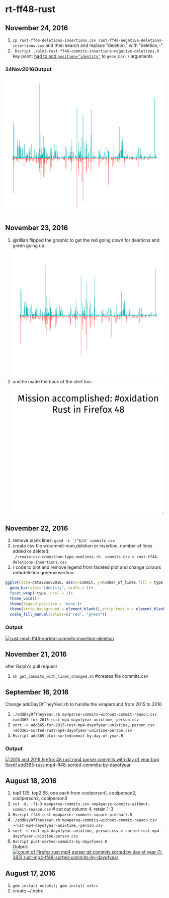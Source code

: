 # rt-ff48-rust

## November 24, 2016

1. ```cp rust-ff48-deletions-insertions.csv rust-ff48-negative-deletions-insertions.csv``` and then search and replace "deletion," with "deletion,-"
1. ``` Rscript ./plot-rust-ff48-commits-insertions-negative-deletions.R``` key point: [had to add ```position="identity"```](http://stackoverflow.com/questions/19481634/ggplot2-warning-stacking-not-well-defined-when-ymin-0) to ```geom_bar()``` arguments

### 24Nov2016Output

![negatives as red and upside down](https://github.com/rtanglao/rt-ff48-rust/blob/master/rust-mp4-ff48-sorted-commits-insertion-negative-deletion.png)

## November 23, 2016

1. @rillian flipped the graphic to get the red going down for deletions and green going up:<br />  ![](https://github.com/rtanglao/rt-ff48-rust/blob/master/front-rust-shirt_20161123a.png)
1. and he made the back of the shirt too:<br /> ![](https://github.com/rtanglao/rt-ff48-rust/blob/master/rust-shirt-back_20161123a.png)
## November 22, 2016

1. remove blank lines: ```gsed -i '/^$/d' commits.csv```
1. create csv file w/commit-num,deletion or insertion, number of lines added or deleted:<br />```./create-csv-commitnum-type-numlines.rb  commits.csv > rust-ff48-deletions-insertions.csv```
1. r code to plot and remove legend from faceted plot and change colours red=deletion green=insertion:
```R
ggplot(data=data22nov2016, aes(x=commit, y=number_of_lines,fill = type))+
  geom_bar(stat="identity", width = 1)+
  facet_wrap(~type, ncol = 1)+ 
  theme_void()+ 
  theme(legend.position = 'none')+
  theme(strip.background = element_blank(),strip.text.x = element_blank())+
  scale_fill_manual(values=c("red", "green"))
```

### Output

<a data-flickr-embed="true"  href="https://www.flickr.com/photos/roland/30822766050/in/dateposted-ff/" title="rust-mp4-ff48-sorted-commits-insertion-deletion"><img src="https://c3.staticflickr.com/6/5666/30822766050_cbe361868f_n.jpg" width="320" height="274" alt="rust-mp4-ff48-sorted-commits-insertion-deletion"></a><script async src="//embedr.flickr.com/assets/client-code.js" charset="utf-8"></script>

## November 21, 2016
after Ralph's pull request 

1. ```sh get_commits_with_lines_changed.sh``` #creates file commits.csv

## September 16, 2016
Change addDayOfTheyYear.rb  to handle the wraparound from 2015 to 2016

1. ```./addDayOfTheyYear.rb mp4parse-commits-without-commit-reason.csv >add365-for-2015-rust-mp4-dayofyear-unixtime,-person.csv```
1. ```sort -n add365-for-2015-rust-mp4-dayofyear-unixtime,-person.csv >add365-sorted-rust-mp4-dayofyear-unixtime-person.csv```
1. ```Rscript add365-plot-sortedcommit-by-day-of-year.R```

### Output

<a data-flickr-embed="true"  href="https://www.flickr.com/photos/roland/29645684091/in/dateposted-ff/" title="2015 and 2016 firefox 48 rust mp4 parser commits with day of year bug fixed! add365-rust-mp4-ff48-sorted-commits-by-dayofyear"><img src="https://c4.staticflickr.com/9/8080/29645684091_eb252c01bb_n.jpg" width="320" height="320" alt="2015 and 2016 firefox 48 rust mp4 parser commits with day of year bug fixed! add365-rust-mp4-ff48-sorted-commits-by-dayofyear"></a><script async src="//embedr.flickr.com/assets/client-code.js" charset="utf-8"></script>

## August 18, 2016
1. top1 125, top2 65, one each from coolperson1, coolperson2, coolperson2, coolperson3
1. ```cut -d, -f1-3 mp4parse-commits.csv >mp4parse-commits-without-commit-reason.csv``` # cut out column 4, retain 1-3
1. ```Rscript ff48-rust-mp4parser-commits-square-piechart.R```
1. ```./addDayOfTheyYear.rb mp4parse-commits-without-commit-reason.csv >rust-mp4-dayofyear-unixtime,-person.csv```
1. ```sort -n rust-mp4-dayofyear-unixtime,-person.csv > sorted-rust-mp4-dayofyear-unixtime-person.csv```
1. ```Rscript plot-sorted-commits-by-dayofyear.R```
<br />Output:<br />
<a data-flickr-embed="true"  href="https://www.flickr.com/photos/roland/29080751065/in/dateposted-ff/" title="count of Firefox rust mp4 parser git commits sorted by day of year (1-365) rust-mp4-ff48-sorted-commits-by-dayofyear"><img src="https://c2.staticflickr.com/9/8210/29080751065_e115217ae1.jpg" width="500" height="500" alt="count of Firefox rust mp4 parser git commits sorted by day of year (1-365) rust-mp4-ff48-sorted-commits-by-dayofyear"></a><script async src="//embedr.flickr.com/assets/client-code.js" charset="utf-8"></script>


## August 17, 2016
1. ```gem install octokit; gem install netrc```
1. create ~/.netrc
